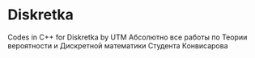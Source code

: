 # Diskretka
Codes in C++ for Diskretka by UTM
Абсолютно все работы по Теории вероятности и Дискретной математики Студента Конвисарова
